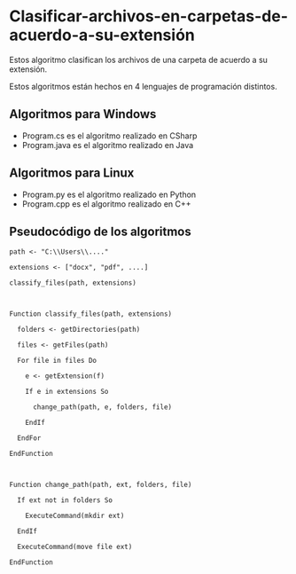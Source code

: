 # Clasificar-archivos-en-carpetas-de-acuerdo-a-su-extensión
Estos algoritmo clasifican los archivos de una carpeta de acuerdo a su extensión.

Estos algoritmos están hechos en 4 lenguajes de programación distintos.

## Algoritmos para Windows
- Program.cs es el algoritmo realizado en CSharp
- Program.java es el algoritmo realizado en Java

## Algoritmos para Linux
- Program.py es el algoritmo realizado en Python
- Program.cpp es el algoritmo realizado en C++

## Pseudocódigo de los algoritmos
    path <- "C:\\Users\\...."

    extensions <- ["docx", "pdf", ....]

    classify_files(path, extensions)



    Function classify_files(path, extensions)

      folders <- getDirectories(path)

      files <- getFiles(path)

      For file in files Do

        e <- getExtension(f)

        If e in extensions So

          change_path(path, e, folders, file)
          
        EndIf
        
      EndFor
      
    EndFunction



    Function change_path(path, ext, folders, file)
    
      If ext not in folders So
      
        ExecuteCommand(mkdir ext)
        
      EndIf
      
      ExecuteCommand(move file ext)
      
    EndFunction

